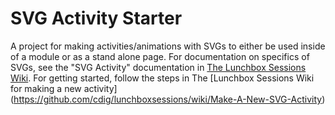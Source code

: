 # SVG Activity Starter
A project for making activities/animations with SVGs to either be used inside of a module or as a stand alone page. For documentation on specifics of SVGs, see the "SVG Activity" documentation in [The Lunchbox Sessions Wiki](https://github.com/cdig/lunchboxsessions/wiki/). For getting started, follow the steps in The [Lunchbox Sessions Wiki for making a new activity] (https://github.com/cdig/lunchboxsessions/wiki/Make-A-New-SVG-Activity)
